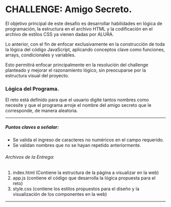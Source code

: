 # CHALLENGE: Amigo Secreto.
El objetivo principal de este desafío es desarrollar habilidades en lógica de programación, la estructura en el archivo HTML y la codificación en el archivo de estilos CSS ya vienen dadas por ALURA.

Lo anterior, con el fin de enfocar exclusivamente en la construcción de toda la lógica del código JavaScript, aplicando conceptos clave como funciones, arrays, condicionales y variables.

Esto permitirá enfocar principalmente en la resolución del challenge planteado y mejorar el razonamiento lógico, sin preocuparse por la estructura visual del proyecto.

### Lógica del Programa.
El reto está definido para que el usuario digite tantos nombres como necesite y que el programa arroje el nombre del amigo secreto que le corresponde, de manera aleatoria.

------------

##### Puntos claves a señalar:
- Se valida el ingreso de caracteres no numéricos en el campo requerido.
- Se validan nombres que no se hayan repetido anteriormente.

###### Archivos de la Entrega:
1. index.html (Contiene la estructura de la página a visualizar en la web)
2. app.js (contiene el código que desarrolla la lógica propuesta para el reto)
3. style.css (contiene los estilos propuestos para el diseño y la visualización de los componentes en la web)

------------

